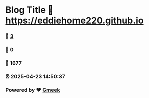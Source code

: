 # Blog Title :link: https://eddiehome220.github.io 
### :page_facing_up: [3](https://eddiehome220.github.io/tag.html) 
### :speech_balloon: 0 
### :hibiscus: 1677 
### :alarm_clock: 2025-04-23 14:50:37 
### Powered by :heart: [Gmeek](https://github.com/Meekdai/Gmeek)
